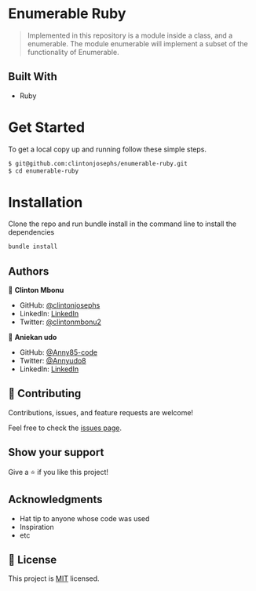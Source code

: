 # Enumerable Ruby

> Implemented in this repository is a module inside a class, and a enumerable. The module enumerable will implement a subset of the functionality of Enumerable.


## Built With

- Ruby

# Get Started
To get a local copy up and running follow these simple steps.

```bash
$ git@github.com:clintonjosephs/enumerable-ruby.git
$ cd enumerable-ruby

```

# Installation
Clone the repo and run bundle install in the command line to install the dependencies

```bash
bundle install
```

## Authors

👤 **Clinton Mbonu**

- GitHub: [@clintonjosephs](https://github.com/clintonjosephs)
- LinkedIn: [LinkedIn](https://linkedin.com/in/clinton-mbonu)
- Twitter: [@clintonmbonu2](https://twitter.com/clintonmbonu2)

👤 **Aniekan udo**

- GitHub: [@Anny85-code](https://github.com/Anny85-code)
- Twitter: [@Annyudo8](https://twitter.com/Anny_udo8)
- LinkedIn: [LinkedIn](https://www.linkedin.com/in/aniekan-udo-665b65213/)


## 🤝 Contributing

Contributions, issues, and feature requests are welcome!

Feel free to check the [issues page](../../issues/).

## Show your support

Give a ⭐️ if you like this project!

## Acknowledgments

- Hat tip to anyone whose code was used
- Inspiration
- etc

## 📝 License

This project is [MIT](./MIT.md) licensed.
